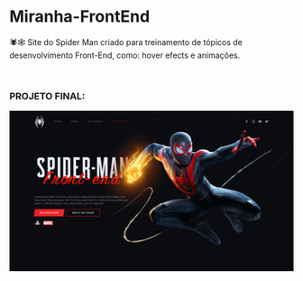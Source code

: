 # Miranha-FrontEnd
 🕷🕸 Site do Spider Man criado para treinamento de tópicos de desenvolvimento Front-End, como: hover efects e animações. 

 <br> 
 
 ### PROJETO FINAL: 
 
 <img src="https://github.com/MariaE-duarda/Imagens/blob/main/spider-man.png?raw=true">
